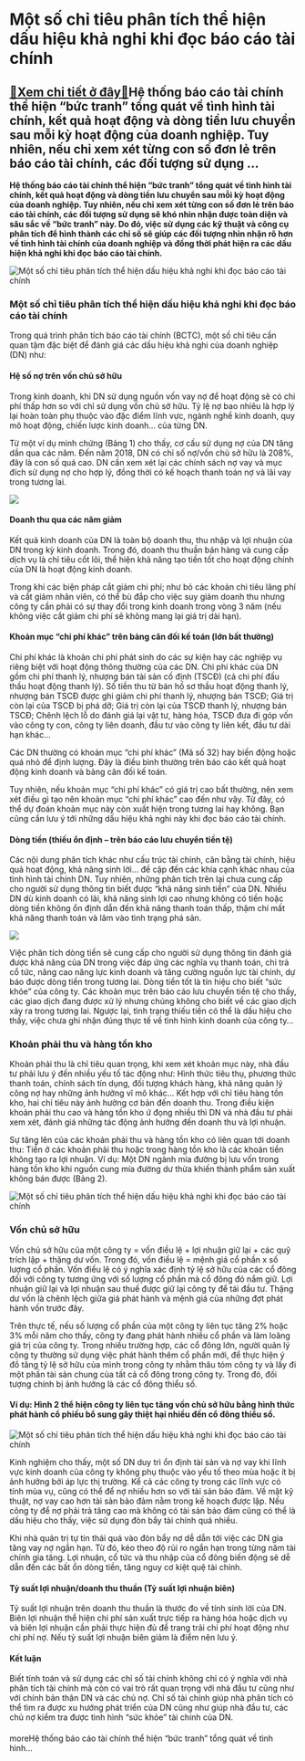 Một số chỉ tiêu phân tích thể hiện dấu hiệu khả nghi khi đọc báo cáo tài chính
==============================================================================

[:gift:Xem chi tiết ở đây:gift:](https://hddtvn.com/mot-so-chi-tieu-phan-tich-the-hien-dau-hieu-kha-nghi-khi-doc-bao-cao-tai-chinh/)Hệ thống báo cáo tài chính thể hiện “bức tranh” tổng quát về tình hình tài chính, kết quả hoạt động và dòng tiền lưu chuyển sau mỗi kỳ hoạt động của doanh nghiệp. Tuy nhiên, nếu chỉ xem xét từng con số đơn lẻ trên báo cáo tài chính, các đối tượng sử dụng …
----------------------------------------------------------------------------------------------------------------------------------------------------------------------------------------------------------------------------------------------------------------

**Hệ thống báo cáo tài chính thể hiện “bức tranh” tổng quát về tình hình tài chính, kết quả hoạt động và dòng tiền lưu chuyển sau mỗi kỳ hoạt động của doanh nghiệp. Tuy nhiên, nếu chỉ xem xét từng con số đơn lẻ trên báo cáo tài chính, các đối tượng sử dụng sẽ khó nhìn nhận được toàn diện và sâu sắc về “bức tranh” này. Do đó, việc sử dụng các kỹ thuật và công cụ phân tích để hình thành các chỉ số sẽ giúp các đối tượng nhìn nhận rõ hơn về tình hình tài chính của doanh nghiệp và đồng thời phát hiện ra các dấu hiện khả nghi khi đọc báo cáo tài chính.**


![Một số chỉ tiêu phân tích thể hiện dấu hiệu khả nghi khi đọc báo cáo tài chính](https://hddtvn.com/wp-content/uploads/2021/01/data-analysis-business-finance-concept_31965-4060.jpg "Một số chỉ tiêu phân tích thể hiện dấu hiệu khả nghi khi đọc báo cáo tài chính")


### Một số chỉ tiêu phân tích thể hiện dấu hiệu khả nghi khi đọc báo cáo tài chính


Trong quá trình phân tích báo cáo tài chính (BCTC), một số chỉ tiêu cần quan tậm đặc biệt để đánh giá các dấu hiệu khả nghi của doanh nghiệp (DN) như:


#### Hệ số nợ trên vốn chủ sở hữu


Trong kinh doanh, khi DN sử dụng nguồn vốn vay nợ để hoạt động sẽ có chi phí thấp hơn so với chỉ sử dụng vốn chủ sở hữu. Tỷ lệ nợ bao nhiêu là hợp lý lại hoàn toàn phụ thuộc vào đặc điểm lĩnh vực, ngành nghề kinh doanh, quy mô hoạt động, chiến lược kinh doanh… của từng DN.


Từ một ví dụ minh chứng (Bảng 1) cho thấy, cơ cấu sử dụng nợ của DN tăng dần qua các năm. Đến năm 2018, DN có chỉ số nợ/vốn chủ sở hữu là 208%, đây là con số quá cao. DN cần xem xét lại các chính sách nợ vay và mục đích sử dụng nợ cho hợp lý, đồng thời có kế hoạch thanh toán nợ và lãi vay trong tương lai.


![](https://hddtvn.com/wp-content/uploads/2021/01/capture2-2.jpg)


#### Doanh thu qua các năm giảm


Kết quả kinh doanh của DN là toàn bộ doanh thu, thu nhập và lợi nhuận của DN trong kỳ kinh doanh. Trong đó, doanh thu thuần bán hàng và cung cấp dịch vụ là chỉ tiêu cốt lõi, thể hiện khả năng tạo tiền tốt cho hoạt động chính của DN là hoạt động kinh doanh.


Trong khi các biện pháp cắt giảm chi phí; như bỏ các khoản chi tiêu lãng phí và cắt giảm nhân viên, có thể bù đắp cho việc suy giảm doanh thu nhưng công ty cần phải có sự thay đổi trong kinh doanh trong vòng 3 năm (nếu không việc cắt giảm chi phí sẽ không mang lại giá trị dài hạn).


#### Khoản mục “chi phí khác” trên bảng cân đối kế toán (lớn bất thường)


Chi phí khác là khoản chi phí phát sinh do các sự kiện hay các nghiệp vụ riêng biệt với hoạt động thông thường của các DN. Chi phí khác của DN gồm chi phí thanh lý, nhượng bán tài sản cố định (TSCĐ) (cả chi phí đấu thầu hoạt động thanh lý). Số tiền thu từ bán hồ sơ thầu hoạt động thanh lý, nhượng bán TSCĐ được ghi giảm chi phí thanh lý, nhượng bán TSCĐ; Giá trị còn lại của TSCĐ bị phá dỡ; Giá trị còn lại của TSCĐ thanh lý, nhượng bán TSCĐ; Chênh lệch lỗ do đánh giá lại vật tư, hàng hóa, TSCĐ đưa đi góp vốn vào công ty con, công ty liên doanh, đầu tư vào công ty liên kết, đầu tư dài hạn khác…


Các DN thường có khoản mục “chi phí khác” (Mã số 32) hay biến động hoặc quá nhỏ để định lượng. Đây là điều bình thường trên báo cáo kết quả hoạt động kinh doanh và bảng cân đối kế toán.


Tuy nhiên, nếu khoản mục “chi phí khác” có giá trị cao bất thường, nên xem xét điều gì tạo nên khoản mục “chi phí khác” cao đến như vậy. Từ đây, có thể dự đoán khoản mục này còn xuất hiện trong tương lai hay không. Bạn cũng cần lưu ý tới những dấu hiệu khả nghi này khi đọc báo cáo tài chính.


#### Dòng tiền (thiếu ổn định – trên báo cáo lưu chuyển tiền tệ)


Các nội dung phân tích khác như cấu trúc tài chính, cân bằng tài chính, hiệu quả hoạt động, khả năng sinh lời… đề cập đến các khía cạnh khác nhau của tình hình tài chính DN. Tuy nhiên, những phân tích trên lại chưa cung cấp cho người sử dụng thông tin biết được “khả năng sinh tiền” của DN. Nhiều DN dù kinh doanh có lãi, khả năng sinh lợi cao nhưng không có tiền hoặc dòng tiền không ổn định dẫn đến khả năng thanh toán thấp, thậm chí mất khả năng thanh toán và lâm vào tình trạng phá sản.


![](https://hddtvn.com/wp-content/uploads/2021/01/capture3.jpg)


Việc phân tích dòng tiền sẽ cung cấp cho người sử dụng thông tin đánh giá được khả năng của DN trong việc đáp ứng các nghĩa vụ thanh toán, chi trả cổ tức, nâng cao năng lực kinh doanh và tăng cường nguồn lực tài chính, dự báo được dòng tiền trong tương lai. Dòng tiền tốt là tín hiệu cho biết “sức khỏe” của công ty. Các khoản mục trên báo cáo lưu chuyển tiền tệ cho thấy, các giao dịch đang được xử lý nhưng chúng không cho biết về các giao dịch xảy ra trong tương lai. Ngược lại, tình trạng thiếu tiền có thể là dấu hiệu cho thấy, việc chưa ghi nhận đúng thực tế về tình hình kinh doanh của công ty…


### Khoản phải thu và hàng tồn kho


Khoản phải thu là chỉ tiêu quan trọng, khi xem xét khoản mục này, nhà đầu tư phải lưu ý đến nhiều yếu tố tác động như: Hình thức tiêu thụ, phương thức thanh toán, chính sách tín dụng, đối tượng khách hàng, khả năng quản lý công nợ hay những ảnh hưởng vĩ mô khác… Kết hợp với chỉ tiêu hàng tồn kho, hai chỉ tiêu này ảnh hưởng cơ bản đến doanh thu. Trong điều kiện khoản phải thu cao và hàng tồn kho ứ đọng nhiều thì DN và nhà đầu tư phải xem xét, đánh giá những tác động ảnh hưởng đến doanh thu và lợi nhuận.


Sự tăng lên của các khoản phải thu và hàng tồn kho có liên quan tới doanh thu: Tiền ở các khoản phải thu hoặc trong hàng tồn kho là các khoản tiền không tạo ra lợi nhuận. Ví dụ: Một DN ngành mía đường bị lưu vốn trong hàng tồn kho khi nguồn cung mía đường dư thừa khiến thành phẩm sản xuất không bán được (Bảng 2).


![Một số chỉ tiêu phân tích thể hiện dấu hiệu khả nghi khi đọc báo cáo tài chính](https://hddtvn.com/wp-content/uploads/2021/01/capture1-2.jpg "Một số chỉ tiêu phân tích thể hiện dấu hiệu khả nghi khi đọc báo cáo tài chính")


### Vốn chủ sở hữu


Vốn chủ sở hữu của một công ty = vốn điều lệ + lợi nhuận giữ lại + các quỹ trích lập + thặng dư vốn. Trong đó, vốn điều lệ = mệnh giá cổ phần x số lượng cổ phần. Vốn điều lệ có ý nghĩa xác định tỷ lệ sở hữu của các cổ đông đối với công ty tương ứng với số lượng cổ phần mà cổ đông đó nắm giữ. Lợi nhuận giữ lại và lợi nhuận sau thuế được giữ lại công ty để tái đầu tư. Thặng dư vốn là chênh lệch giữa giá phát hành và mệnh giá của những đợt phát hành vốn trước đây.


Trên thực tế, nếu số lượng cổ phần của một công ty liên tục tăng 2% hoặc 3% mỗi năm cho thấy, công ty đang phát hành nhiều cổ phần và làm loãng giá trị của công ty. Trong nhiều trường hợp, các cổ đông lớn, người quản lý công ty thường sử dụng việc phát hành thêm cổ phần mới, để thực hiện ý đồ tăng tỷ lệ sở hữu của mình trong công ty nhằm thâu tóm công ty và lấy đi một phần tài sản chung của tất cả cổ đông trong công ty. Trong đó, đối tượng chính bị ảnh hưởng là các cổ đông thiểu số.


#### Ví dụ: Hình 2 thể hiện công ty liên tục tăng vốn chủ sở hữu bằng hình thức phát hành cổ phiếu bổ sung gây thiệt hại nhiều đến cổ đông thiểu số.


![Một số chỉ tiêu phân tích thể hiện dấu hiệu khả nghi khi đọc báo cáo tài chính](https://hddtvn.com/wp-content/uploads/2021/01/capture4.jpg "Một số chỉ tiêu phân tích thể hiện dấu hiệu khả nghi khi đọc báo cáo tài chính")


Kinh nghiệm cho thấy, một số DN duy trì ổn định tài sản và nợ vay khi lĩnh vực kinh doanh của công ty không phụ thuộc vào yếu tố theo mùa hoặc ít bị ảnh hưởng bởi áp lực thị trường. Kể cả các công ty trong các lĩnh vực có tính mùa vụ, cũng có thể để nợ nhiều hơn so với tài sản bảo đảm. Về mặt kỹ thuật, nợ vay cao hơn tài sản bảo đảm nằm trong kế hoạch được lập. Nếu công ty để nợ phải trả tăng cao mà không có tài sản bảo đảm cũng có thể là dấu hiệu cho thấy, việc sử dụng đòn bẩy tài chính quá nhiều.


Khi nhà quản trị tự tin thái quá vào đòn bẩy nợ dễ dẫn tới việc các DN gia tăng vay nợ ngắn hạn. Từ đó, kéo theo độ rủi ro ngắn hạn trong từng năm tài chính gia tăng. Lợi nhuận, cổ tức và thu nhập của cổ đông biến động sẽ dễ dẫn đến các bất ổn dòng tiền, tăng nguy cơ kiệt quệ tài chính.


#### Tỷ suất lợi nhuận/doanh thu thuần (Tỷ suất lợi nhuận biên)


Tỷ suất lợi nhuận trên doanh thu thuần là thước đo về tính sinh lời của DN. Biên lợi nhuận thể hiện chi phí sản xuất trực tiếp ra hàng hóa hoặc dịch vụ và biên lợi nhuận cần phải thực hiện đủ để trang trải chi phí hoạt động như chi phí nợ. Nếu tỷ suất lợi nhuận biên giảm là điểm nên lưu ý.


#### Kết luận


Biết tính toán và sử dụng các chỉ số tài chính không chỉ có ý nghĩa với nhà phân tích tài chính mà còn có vai trò rất quan trọng với nhà đầu tư cũng như với chính bản thân DN và các chủ nợ. Chỉ số tài chính giúp nhà phân tích có thể tìm ra được xu hướng phát triển của DN cũng như giúp nhà đầu tư, các chủ nợ kiểm tra được tình hình “sức khỏe” tài chính của DN.


#### 


moreHệ thống báo cáo tài chính thể hiện “bức tranh” tổng quát về tình hình…

